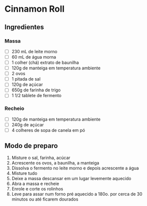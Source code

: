 # Cinnamon Roll

## Ingredientes

### Massa

- [ ] 230 mL de leite morno
- [ ] 60 mL de água morna
- [ ] 1 colher (chá) extrato de baunilha
- [ ] 120g de manteiga em temperatura ambiente
- [ ] 2 ovos
- [ ] 1 pitada de sal
- [ ] 120g de açúcar
- [ ] 650g de farinha de trigo
- [ ] 1 1/2 tablete de fermento

### Recheio

- [ ] 120g de manteiga em temperatura ambiente
- [ ] 240g de açúcar
- [ ] 4 colheres de sopa de canela em pó

## Modo de preparo

1. Misture o sal, farinha, acúcar
1. Acrescente os ovos, a baunilha, a manteiga
1. Dissolva o fermento no leite morno e depois acrescente a água
1. Misture tudo
1. Deixe a massa descansar em um lugar levemente aquecido
1. Abra a massa e recheie
1. Enrole e corte os rolinhos
1. Leve para assar num forno pré aquecido a 180o. por cerca de 30 minutos ou até ficarem dourados
